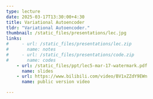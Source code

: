 ```yaml
---
type: lecture
date: 2025-03-17T13:30:00+4:30
title: Variational Autoencoder
tldr: "Variational Autoencoder."
thumbnail: /static_files/presentations/lec.jpg
links: 
#     - url: /static_files/presentations/lec.zip
#       name: notes
#     - url: /static_files/presentations/code.zip
#       name: codes
    - url: /static_files/ppt/lec5-mar-17-watermark.pdf
      name: slides
    - url: https://www.bilibili.com/video/BV1xZZdY9EWn
      name: public version video

---
```



